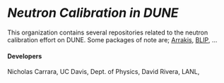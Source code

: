 # *Neutron Calibration in DUNE*

This organization contains several repositories related to the neutron calibration effort on DUNE.  Some packages of note are; [Arrakis](), [BLIP](), ...


#### Developers
Nicholas Carrara, UC Davis, Dept. of Physics,
David Rivera, LANL,

<!--

**Here are some ideas to get you started:**

🙋‍♀️ A short introduction - what is your organization all about?
🌈 Contribution guidelines - how can the community get involved?
👩‍💻 Useful resources - where can the community find your docs? Is there anything else the community should know?
🍿 Fun facts - what does your team eat for breakfast?
🧙 Remember, you can do mighty things with the power of [Markdown](https://docs.github.com/github/writing-on-github/getting-started-with-writing-and-formatting-on-github/basic-writing-and-formatting-syntax)
-->
